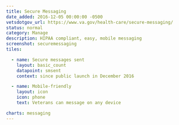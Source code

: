 ```yaml
---
title: Secure Messaging
date_added: 2016-12-05 00:00:00 -0500
vetsdotgov_url: https://www.va.gov/health-care/secure-messaging/
status: normal
category: Manage
description: HIPAA compliant, easy, mobile messaging
screenshot: securemessaging
tiles:

  - name: Secure messages sent
    layout: basic_count
    datapoint: smsent
    context: since public launch in December 2016

  - name: Mobile-friendly
    layout: icon
    icon: phone
    text: Veterans can message on any device

charts: messaging
---
```

